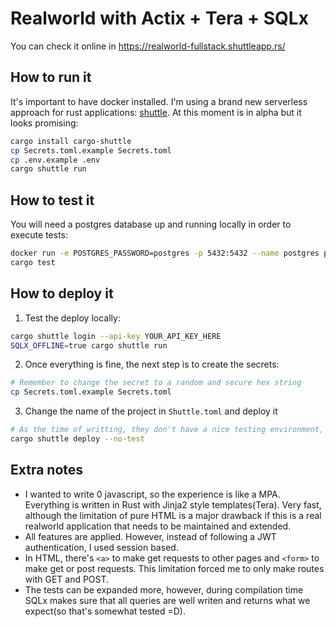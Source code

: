 # Realworld with Actix + Tera + SQLx

You can check it online in https://realworld-fullstack.shuttleapp.rs/

## How to run it

It's important to have docker installed. I'm using a brand new serverless approach for rust applications:
[shuttle](https://www.shuttle.rs/). At this moment is in alpha but it looks promising:

```bash
cargo install cargo-shuttle
cp Secrets.toml.example Secrets.toml
cp .env.example .env
cargo shuttle run
```

## How to test it

You will need a postgres database up and running locally in order to execute tests:

```bash
docker run -e POSTGRES_PASSWORD=postgres -p 5432:5432 --name postgres postgres
cargo test
```

## How to deploy it


1. Test the deploy locally:
```bash
cargo shuttle login --api-key YOUR_API_KEY_HERE
SQLX_OFFLINE=true cargo shuttle run
```

2. Once everything is fine, the next step is to create the secrets:
```bash
# Remember to change the secret to a random and secure hex string
cp Secrets.toml.example Secrets.toml
```

3. Change the name of the project in `Shuttle.toml` and deploy it

```bash
# As the time of writting, they don't have a nice testing environment, so we can't test it during deployment
cargo shuttle deploy --no-test
```

## Extra notes

* I wanted to write 0 javascript, so the experience is like a MPA. Everything is written in Rust with Jinja2 style templates(Tera). Very fast, although the limitation of pure HTML is a major drawback if this is a real realworld application that needs to be maintained and extended.
* All features are applied. However, instead of following a JWT authentication, I used session based.
* In HTML, there's `<a>` to make get requests to other pages and `<form>` to make get or post requests. This limitation forced me to only make routes with GET and POST.
* The tests can be expanded more, however, during compilation time SQLx makes sure that all queries are well writen and returns what we expect(so that's somewhat tested =D).

